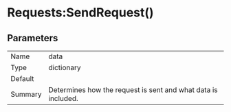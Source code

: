 # Requests:SendRequest()

## Parameters

|   |   |
--- | ---
| Name | data |
| Type | dictionary |
| Default |   |
| Summary | Determines how the request is sent and what data is included. |


